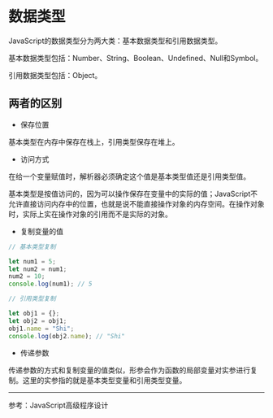 # 数据类型

JavaScript的数据类型分为两大类：基本数据类型和引用数据类型。

基本数据类型包括：Number、String、Boolean、Undefined、Null和Symbol。

引用数据类型包括：Object。

## 两者的区别

- 保存位置

基本类型在内存中保存在栈上，引用类型保存在堆上。

- 访问方式

在给一个变量赋值时，解析器必须确定这个值是基本类型值还是引用类型值。

基本类型是按值访问的，因为可以操作保存在变量中的实际的值；JavaScript不允许直接访问内存中的位置，也就是说不能直接操作对象的内存空间。在操作对象时，实际上实在操作对象的引用而不是实际的对象。

- 复制变量的值

```js
// 基本类型复制

let num1 = 5;
let num2 = num1;
num2 = 10;
console.log(num1); // 5
```

```js
// 引用类型复制

let obj1 = {};
let obj2 = obj1;
obj1.name = "Shi";
console.log(obj2.name); // "Shi"
```

- 传递参数

传递参数的方式和复制变量的值类似，形参会作为函数的局部变量对实参进行复制。这里的实参指的就是基本类型变量和引用类型变量。

---

参考：JavaScript高级程序设计